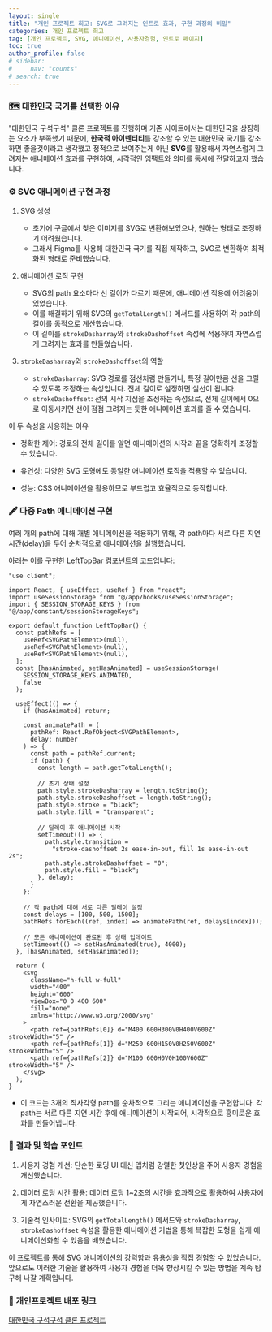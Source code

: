 ```yaml
---
layout: single
title: "개인 프로젝트 회고: SVG로 그려지는 인트로 효과, 구현 과정의 비밀"
categories: 개인 프로젝트 회고
tag: [개인 프로젝트, SVG, 애니메이션, 사용자경험, 인트로 페이지]
toc: true
author_profile: false
# sidebar:
#     nav: "counts"
# search: true
---
```


### 🗺️ 대한민국 국기를 선택한 이유

"대한민국 구석구석" 클론 프로젝트를 진행하며 기존 사이트에서는 대한민국을 상징하는 요소가 부족했기 때문에, **한국적 아이덴티티**를 강조할 수 있는 대한민국 국기를 강조하면 좋을것이라고 생각했고 정적으로 보여주는게 아닌 **SVG**를 활용해서 자연스럽게 그려지는 애니메이션 효과를 구현하여, 시각적인 임팩트와 의미를 동시에 전달하고자 했습니다.

### ⚙️ SVG 애니메이션 구현 과정

1. SVG 생성

   - 초기에 구글에서 찾은 이미지를 SVG로 변환해보았으나, 원하는 형태로 조정하기 어려웠습니다.
   - 그래서 Figma를 사용해 대한민국 국기를 직접 제작하고, SVG로 변환하여 최적화된 형태로 준비했습니다.

2. 애니메이션 로직 구현

   - SVG의 path 요소마다 선 길이가 다르기 때문에, 애니메이션 적용에 어려움이 있었습니다.
   - 이를 해결하기 위해 SVG의 `getTotalLength()` 메서드를 사용하여 각 path의 길이를 동적으로 계산했습니다.
   - 이 길이를 `strokeDasharray`와 `strokeDashoffset` 속성에 적용하여 자연스럽게 그려지는 효과를 만들었습니다.

3. `strokeDasharray`와 `strokeDashoffset`의 역할

   - `strokeDasharray`:
     SVG 경로를 점선처럼 만들거나, 특정 길이만큼 선을 그릴 수 있도록 조정하는 속성입니다. 전체 길이로 설정하면 실선이 됩니다.
   - `strokeDashoffset`:
     선의 시작 지점을 조정하는 속성으로, 전체 길이에서 0으로 이동시키면 선이 점점 그려지는 듯한 애니메이션 효과를 줄 수 있습니다.

이 두 속성을 사용하는 이유

- 정확한 제어: 경로의 전체 길이를 알면 애니메이션의 시작과 끝을 명확하게 조정할 수 있습니다.

- 유연성: 다양한 SVG 도형에도 동일한 애니메이션 로직을 적용할 수 있습니다.

- 성능: CSS 애니메이션을 활용하므로 부드럽고 효율적으로 동작합니다.

### 🖋️ 다중 Path 애니메이션 구현

여러 개의 path에 대해 개별 애니메이션을 적용하기 위해, 각 path마다 서로 다른 지연시간(delay)을 두어 순차적으로 애니메이션을 실행했습니다.

아래는 이를 구현한 LeftTopBar 컴포넌트의 코드입니다:

```tsx
"use client";

import React, { useEffect, useRef } from "react";
import useSessionStorage from "@/app/hooks/useSessionStorage";
import { SESSION_STORAGE_KEYS } from "@/app/constant/sessionStorageKeys";

export default function LeftTopBar() {
  const pathRefs = [
    useRef<SVGPathElement>(null),
    useRef<SVGPathElement>(null),
    useRef<SVGPathElement>(null),
  ];
  const [hasAnimated, setHasAnimated] = useSessionStorage(
    SESSION_STORAGE_KEYS.ANIMATED,
    false
  );

  useEffect(() => {
    if (hasAnimated) return;

    const animatePath = (
      pathRef: React.RefObject<SVGPathElement>,
      delay: number
    ) => {
      const path = pathRef.current;
      if (path) {
        const length = path.getTotalLength();

        // 초기 상태 설정
        path.style.strokeDasharray = length.toString();
        path.style.strokeDashoffset = length.toString();
        path.style.stroke = "black";
        path.style.fill = "transparent";

        // 딜레이 후 애니메이션 시작
        setTimeout(() => {
          path.style.transition =
            "stroke-dashoffset 2s ease-in-out, fill 1s ease-in-out 2s";
          path.style.strokeDashoffset = "0";
          path.style.fill = "black";
        }, delay);
      }
    };

    // 각 path에 대해 서로 다른 딜레이 설정
    const delays = [100, 500, 1500];
    pathRefs.forEach((ref, index) => animatePath(ref, delays[index]));

    // 모든 애니메이션이 완료된 후 상태 업데이트
    setTimeout(() => setHasAnimated(true), 4000);
  }, [hasAnimated, setHasAnimated]);

  return (
    <svg
      className="h-full w-full"
      width="400"
      height="600"
      viewBox="0 0 400 600"
      fill="none"
      xmlns="http://www.w3.org/2000/svg"
    >
      <path ref={pathRefs[0]} d="M400 600H300V0H400V600Z" strokeWidth="5" />
      <path ref={pathRefs[1]} d="M250 600H150V0H250V600Z" strokeWidth="5" />
      <path ref={pathRefs[2]} d="M100 600H0V0H100V600Z" strokeWidth="5" />
    </svg>
  );
}
```

- 이 코드는 3개의 직사각형 path를 순차적으로 그리는 애니메이션을 구현합니다. 각 path는 서로 다른 지연 시간 후에 애니메이션이 시작되어, 시각적으로 흥미로운 효과를 만들어냅니다.

### 🏁 결과 및 학습 포인트

1. 사용자 경험 개선: 단순한 로딩 UI 대신 앱처럼 강렬한 첫인상을 주어 사용자 경험을 개선했습니다.

2. 데이터 로딩 시간 활용: 데이터 로딩 1~2초의 시간을 효과적으로 활용하여 사용자에게 자연스러운 전환을 제공했습니다.

3. 기술적 인사이트: SVG의 `getTotalLength()` 메서드와 `strokeDasharray`, `strokeDashoffset` 속성을 활용한 애니메이션 기법을 통해 복잡한 도형을 쉽게 애니메이션화할 수 있음을 배웠습니다.

이 프로젝트를 통해 SVG 애니메이션의 강력함과 유용성을 직접 경험할 수 있었습니다. 앞으로도 이러한 기술을 활용하여 사용자 경험을 더욱 향상시킬 수 있는 방법을 계속 탐구해 나갈 계획입니다.

### 🔗 개인프로젝트 배포 링크

<a href="https://koreantrip.vercel.app/" target="_blank">대한민국 구석구석 클론 프로젝트</a>
